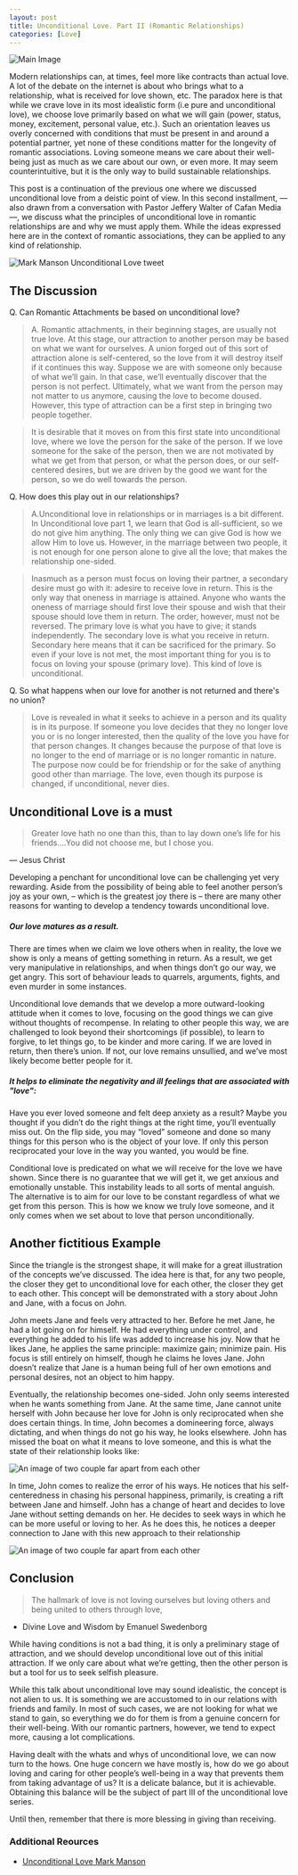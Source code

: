 ```yaml
---
layout: post
title: Unconditional Love. Part II (Romantic Relationships)
categories: [Love]
---
```

 
![Main Image](https://images.unsplash.com/photo-1513279922550-250c2129b13a?ixlib=rb-1.2.1&ixid=MnwxMjA3fDB8MHxwaG90by1wYWdlfHx8fGVufDB8fHx8&auto=format&fit=crop&w=2070&q=80 " Main Image")
 
Modern relationships can, at times, feel more like contracts than actual love. A lot of the debate on the internet is about who brings what to a relationship, what is received for love shown, etc. The paradox here is that while we crave love in its most idealistic form (i.e pure and unconditional love), we choose love primarily based on what we will gain (power, status, money, excitement, personal value, etc.). Such an orientation leaves us overly concerned with conditions that must be present in and around a potential partner, yet none of these conditions matter for the longevity of romantic associations. Loving someone means we care about their well-being just as much as we care about our own, or even more. It may seem counterintuitive, but it is the only way to build sustainable relationships.


This post is a continuation of the previous one where we discussed unconditional love from a deistic point of view. In this second installment, — also drawn from a conversation with Pastor Jeffery Walter of Cafan Media —, we discuss what the principles of unconditional love in romantic
relationships are and why we must apply them. While the ideas expressed here are in the context of romantic associations, they can be applied to any kind of relationship.
 
![Mark Manson Unconditional Love tweet](https://res.cloudinary.com/dbrrygmpk/image/upload/v1649893019/Screenshot_58_szfnhv.png "Mark Manson Unconditional love tweet")
## The Discussion 
Q. Can Romantic Attachments be based on unconditional love?
 
> A. Romantic attachments, in their beginning stages, are usually not true love. At this stage, our attraction to another person may be based on what we want for ourselves. A union forged out of this sort of attraction alone is self-centered, so the love from it will destroy itself if it continues this way. Suppose we are with someone only because of what we’ll gain. In that case, we’ll eventually discover that the person is not perfect. Ultimately, what we want from the person may not matter to us anymore, causing the love to become doused. However, this type of attraction can be a first step in bringing two people together.
 
> It is desirable that it moves on from this first state into unconditional love, where we love the person for the sake of the person. If we love someone for the sake of the person, then we are not motivated by what we get from that person, or what the person does, or our self-centered desires, but we are driven by the good we want for the person, so we do well towards the person.
 
 
Q. How does this play out in our relationships?
 
> A.Unconditional love in relationships or in marriages is a bit different. In Unconditional love part 1, we learn that God is all-sufficient, so we do not give him anything. The only thing we can give God is how we allow Him to love us. However, in the marriage between two people, it is not enough for one person alone to give all the love; that makes the relationship one-sided.
 
> Inasmuch as a person must focus on loving their partner, a secondary desire must go with it: adesire to receive love in return. This is the only way that oneness in marriage is attained. Anyone who wants the oneness of marriage should first love their spouse and wish that their spouse should love them in return. The order, however, must not be reversed. The primary love is what you have to give; it stands independently. The secondary love is what you receive in return. Secondary here means that it can be sacrificed for the primary. So even if your love is not met, the most important thing for you is to focus on loving your spouse (primary love). This kind of love is unconditional.
 
Q. So what happens when our love for another is not returned and there's no union?
 
> Love is revealed in what it seeks to achieve in a person and its quality is in its purpose. If someone you love decides that they no longer love you or is no longer interested, then the quality of the love you have for that person changes. It changes because the purpose of that love is no longer to the end of marriage or is no longer romantic in nature. The purpose now could be for friendship or for the sake of anything good other than marriage. The love, even though its purpose is changed, if unconditional, never dies.
 
## Unconditional Love is a must
 
> Greater love hath no one than this, than to lay down one’s life for his friends....You did not choose me, but I chose you.
 
— Jesus Christ
 
Developing a penchant for unconditional love can be challenging yet very rewarding. Aside from the
possibility of being able to feel another person’s joy as your own, – which is the greatest joy there is –
there are many other reasons for wanting to develop a tendency towards unconditional love.
 
##### Our love matures as a result.
 
There are times when we claim we love others when in reality, the love we show is only a means of
getting something in return. As a result, we get very manipulative in relationships, and when things
don’t go our way, we get angry. This sort of behaviour leads to quarrels, arguments, fights, and even
murder in some instances.

Unconditional love demands that we develop a more outward-looking attitude when it comes to love,
focusing on the good things we can give without thoughts of recompense. In relating to other people
this way, we are challenged to look beyond their shortcomings (if possible), to learn to forgive, to let
things go, to be kinder and more caring. If we are loved in return, then there’s union. If not, our love
remains unsullied, and we’ve most likely become better people for it.
 
 
##### It helps to eliminate the negativity and ill feelings that are associated with "love":
Have you ever loved someone and felt deep anxiety as a result? Maybe you thought if you didn’t do the right things at the right time, you’ll eventually miss out. On the flip side, you may “loved” someone and done so many things for this person who is the object of your love. If only this person reciprocated your love in the way you wanted, you would be fine.
 
Conditional love is predicated on what we will receive for the love we have shown. Since there is no guarantee that we will get it, we get anxious and emotionally unstable. This instability leads to all sorts of mental anguish. The alternative is to aim for our love to be constant regardless of what we get from this person. This is how we know we truly love someone, and it only comes when we set about to love that person unconditionally.
 
 
## Another fictitious Example
 
Since the triangle is the strongest shape, it will make for a great illustration of the concepts we’ve
discussed. The idea here is that, for any two people, the closer they get to unconditional love for each
other, the closer they get to each other. This concept will be demonstrated with a story about John
and Jane, with a focus on John.

John meets Jane and feels very attracted to her. Before he met Jane, he had a lot going on for
himself. He had everything under control, and everything he added to his life was added to increase
his joy. Now that he likes Jane, he applies the same principle: maximize gain; minimize pain. His
focus is still entirely on himself, though he claims he loves Jane. John doesn’t realize that Jane is a
human being full of her own emotions and personal desires, not an object to him happy.

Eventually, the relationship becomes one-sided. John only seems interested when he wants
something from Jane. At the same time, Jane cannot unite herself with John because her love for
John is only reciprocated when she does certain things. In time, John becomes a domineering force,
always dictating, and when things do not go his way, he looks elsewhere. John has missed the boat
on what it means to love someone, and this is what the state of their relationship looks like:
 
![An image of two couple far apart from each other](https://res.cloudinary.com/dbrrygmpk/image/upload/v1645906606/unconditional_love_2_elnuqv.svg " Spiderman pulling two halves of a splitting ferry together")
 
In time, John comes to realize the error of his ways. He notices that his self-centeredness in chasing
his personal happiness, primarily, is creating a rift between Jane and himself. John has a change of
heart and decides to love Jane without setting demands on her. He decides to seek ways in which he
can be more useful or loving to her. As he does this, he notices a deeper connection to Jane with this
new approach to their relationship
 
![An image of two couple far apart from each other](https://res.cloudinary.com/dbrrygmpk/image/upload/v1645906653/unconditional_love_4_dfgqyg.svg " Spiderman pulling two halves of a splitting ferry together")
 
## Conclusion
>The hallmark of love is not loving ourselves but loving others and being united to others through love, 
 - Divine Love and Wisdom by Emanuel Swedenborg

While having conditions is not a bad thing, it is only a preliminary stage of attraction, and we
should develop unconditional love out of this initial attraction. If we only care about what we’re
getting, then the other person is but a tool for us to seek selfish pleasure.

While this talk about unconditional love may sound idealistic, the concept is not alien to us. It is
something we are accustomed to in our relations with friends and family. In most of such cases, we
are not looking for what we stand to gain, so everything we do for them is from a genuine concern for
their well-being. With our romantic partners, however, we tend to expect more, causing a lot
complications.

Having dealt with the whats and whys of unconditional love, we can now turn to the hows. One huge
concern we have mostly is, how do we go about loving and caring for other people’s well-being in a
way that prevents them from taking advantage of us? It is a delicate balance, but it is achievable.
Obtaining this balance will be the subject of part III of the unconditional love series.
 
 Until then, remember that there is more blessing in giving than receiving.
 

### Additional Reources
- [Unconditional Love Mark Manson](https://markmanson.net/unconditional-love "Unconditional Love Mark Manson")
 
 
 
